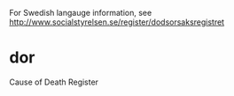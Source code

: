 For Swedish langauge information, see http://www.socialstyrelsen.se/register/dodsorsaksregistret
# dor
Cause of Death Register
